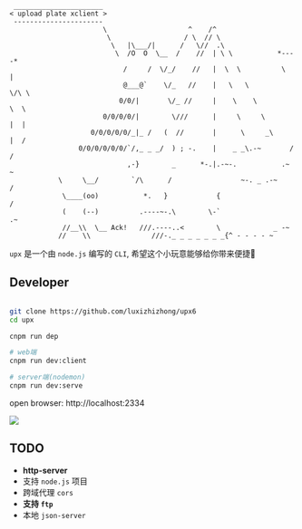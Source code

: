 ```console
 ______________________ 
< upload plate xclient >
 ---------------------- 
                       \                    ^    /^
                        \                  / \  // \
                         \   |\___/|      /   \//  .\
                          \  /O  O  \__  /    //  | \ \           *----*
                            /     /  \/_/    //   |  \  \          \   |
                            @___@`    \/_   //    |   \   \         \/\ \
                           0/0/|       \/_ //     |    \    \         \  \
                       0/0/0/0/|        \///      |     \     \       |  |
                    0/0/0/0/0/_|_ /   (  //       |      \     _\     |  /
                 0/0/0/0/0/0/`/,_ _ _/  ) ; -.    |    _ _\.-~       /   /
                             ,-}        _      *-.|.-~-.           .~    ~
            \     \__/        `/\      /                 ~-. _ .-~      /
             \____(oo)           *.   }            {                   /
             (    (--)          .----~-.\        \-`                 .~
             //__\\  \__ Ack!   ///.----..<        \             _ -~
            //    \\               ///-._ _ _ _ _ _ _{^ - - - - ~

```

`upx` 是一个由 `node.js` 编写的 `CLI`, 希望这个小玩意能够给你带来便捷🙂

## Developer

```bash

git clone https://github.com/luxizhizhong/upx6
cd upx

cnpm run dep

# web端
cnpm run dev:client

# server端(nodemon)
cnpm run dev:serve

```

open browser: http://localhost:2334

![](https://i.loli.net/2019/10/31/ZycE3g82timxWnV.png)

## TODO

- **http-server**
- 支持 `node.js` 项目
- 跨域代理 `cors`
- **支持 `ftp`**
- 本地 `json-server`